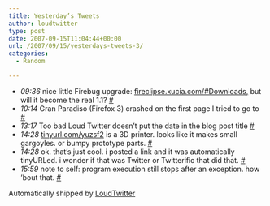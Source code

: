 ```yaml
---
title: Yesterday’s Tweets
author: loudtwitter
type: post
date: 2007-09-15T11:04:44+00:00
url: /2007/09/15/yesterdays-tweets-3/
categories:
  - Random

---
```

  * _09:36_ nice little Firebug upgrade: [fireclipse.xucia.com/#Downloads,][1] but will it become the real 1.1? [#][2]
  * _10:14_ Gran Paradiso (Firefox 3) crashed on the first page I tried to go to [#][3]
  * _13:17_ Too bad Loud Twitter doesn&#8217;t put the date in the blog post title [#][4]
  * _14:28_ [tinyurl.com/yuzsf2][5] is a 3D printer. looks like it makes small gargoyles. or bumpy prototype parts. [#][6]
  * _14:28_ ok. that&#8217;s just cool. i posted a link and it was automatically tinyURLed. i wonder if that was Twitter or Twitterific that did that. [#][7]
  * _15:59_ note to self: program execution still stops after an exception. how &#8217;bout that. [#][8]

Automatically shipped by [LoudTwitter][9]

 [1]: http://fireclipse.xucia.com/#Downloads,
 [2]: http://twitter.com/dangoor/statuses/268437062
 [3]: http://twitter.com/dangoor/statuses/268512782
 [4]: http://twitter.com/dangoor/statuses/268891102
 [5]: http://tinyurl.com/yuzsf2
 [6]: http://twitter.com/dangoor/statuses/269024712
 [7]: http://twitter.com/dangoor/statuses/269025962
 [8]: http://twitter.com/dangoor/statuses/269177892
 [9]: http://www.loudtwitter.com